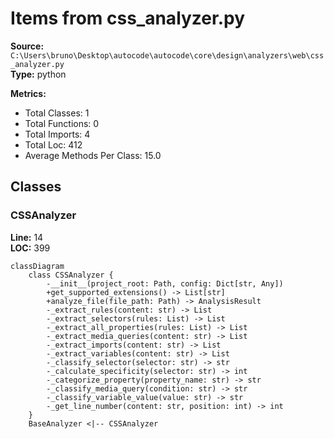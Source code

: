 # Items from css_analyzer.py

**Source:** `C:\Users\bruno\Desktop\autocode\autocode\core\design\analyzers\web\css_analyzer.py`  
**Type:** python

**Metrics:**
- Total Classes: 1
- Total Functions: 0
- Total Imports: 4
- Total Loc: 412
- Average Methods Per Class: 15.0

## Classes

### CSSAnalyzer

**Line:** 14  
**LOC:** 399  

```mermaid
classDiagram
    class CSSAnalyzer {
        -__init__(project_root: Path, config: Dict[str, Any])
        +get_supported_extensions() -> List[str]
        +analyze_file(file_path: Path) -> AnalysisResult
        -_extract_rules(content: str) -> List
        -_extract_selectors(rules: List) -> List
        -_extract_all_properties(rules: List) -> List
        -_extract_media_queries(content: str) -> List
        -_extract_imports(content: str) -> List
        -_extract_variables(content: str) -> List
        -_classify_selector(selector: str) -> str
        -_calculate_specificity(selector: str) -> int
        -_categorize_property(property_name: str) -> str
        -_classify_media_query(condition: str) -> str
        -_classify_variable_value(value: str) -> str
        -_get_line_number(content: str, position: int) -> int
    }
    BaseAnalyzer <|-- CSSAnalyzer

```

